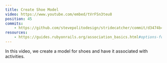 ```yaml
---
title: Create Shoe Model
video: https://www.youtube.com/embed/tVrFSn3teu8
position: 45
commits:
    - https://github.com/stevepolitodesign/stridecatcher/commit/d3474b4deb47b0b5827b215ed4c54dbe8149f1c5
resources:
    - https://guides.rubyonrails.org/association_basics.html#options-for-belongs-to
---
```

In this video, we create a model for shoes and have it associated with activities.